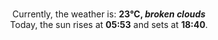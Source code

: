 <p  align="center"><br/>Currently, the weather is: <b> 23°C, <i>broken clouds</i></b></br>Today, the sun rises at <b>05:53</b> and sets at <b>18:40</b>.</p>